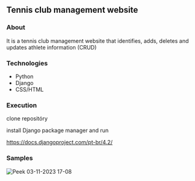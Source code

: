 ## Tennis club management website

### About

It is a tennis club management website that identifies, adds, deletes and updates athlete information (CRUD)

### Technologies

- Python
- Django
- CSS/HTML

### Execution

clone repositóry

install Django package manager and run

https://docs.djangoproject.com/pt-br/4.2/

### Samples

![Peek 03-11-2023 17-08](https://github.com/Diogjos/tennis-club-management/assets/124062577/c68abe27-fbc5-402e-b26c-6c967331784a)
